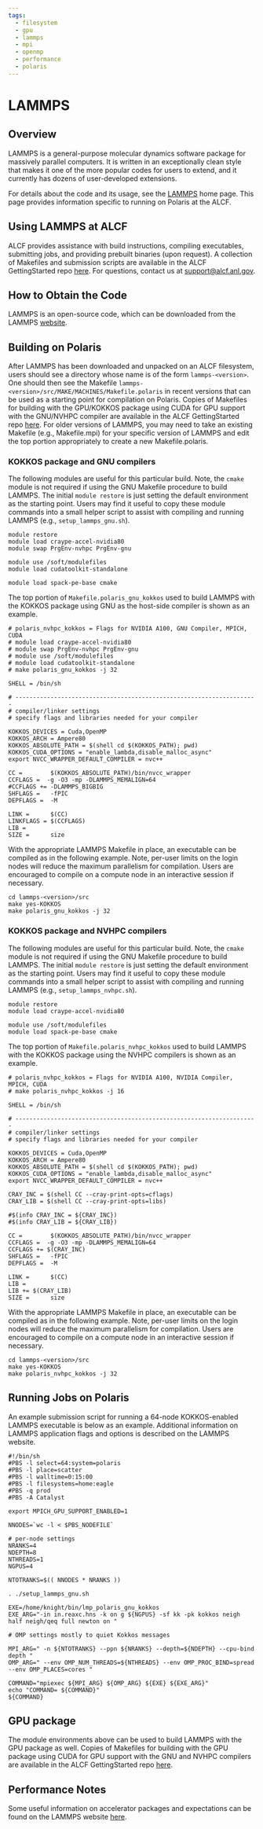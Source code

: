 ```yaml
---
tags:
  - filesystem
  - gpu
  - lammps
  - mpi
  - openmp
  - performance
  - polaris
---
```


# LAMMPS

## Overview

LAMMPS is a general-purpose molecular dynamics software package for massively parallel computers. It is written in an exceptionally clean style that makes it one of the more popular codes for users to extend, and it currently has dozens of user-developed extensions.

For details about the code and its usage, see the [LAMMPS](http://lammps.sandia.gov/) home page. This page provides information specific to running on Polaris at the ALCF.

## Using LAMMPS at ALCF

ALCF provides assistance with build instructions, compiling executables, submitting jobs, and providing prebuilt binaries (upon request). A collection of Makefiles and submission scripts are available in the ALCF GettingStarted repo [here](https://github.com/argonne-lcf/GettingStarted/tree/master/Applications/Polaris/LAMMPS). For questions, contact us at <support@alcf.anl.gov>.

## How to Obtain the Code

LAMMPS is an open-source code, which can be downloaded from the LAMMPS [website](http://lammps.sandia.gov/download.html).

## Building on Polaris 

After LAMMPS has been downloaded and unpacked on an ALCF filesystem, users should see a directory whose name is of the form `lammps-<version>`. One should then see the Makefile `lammps-<version>/src/MAKE/MACHINES/Makefile.polaris` in recent versions that can be used as a starting point for compilation on Polaris. Copies of Makefiles for building with the GPU/KOKKOS package using CUDA for GPU support with the GNU/NVHPC compiler are available in the ALCF GettingStarted repo [here](https://github.com/argonne-lcf/GettingStarted/tree/master/Applications/Polaris/LAMMPS). For older versions of LAMMPS, you may need to take an existing Makefile (e.g., Makefile.mpi) for your specific version of LAMMPS and edit the top portion appropriately to create a new Makefile.polaris.

### KOKKOS package and GNU compilers

The following modules are useful for this particular build. Note, the `cmake` module is not required if using the GNU Makefile procedure to build LAMMPS. The initial `module restore` is just setting the default environment as the starting point. Users may find it useful to copy these module commands into a small helper script to assist with compiling and running LAMMPS (e.g., `setup_lammps_gnu.sh`). 

```
module restore
module load craype-accel-nvidia80
module swap PrgEnv-nvhpc PrgEnv-gnu

module use /soft/modulefiles
module load cudatoolkit-standalone

module load spack-pe-base cmake
```

The top portion of `Makefile.polaris_gnu_kokkos` used to build LAMMPS with the KOKKOS package using GNU as the host-side compiler is shown as an example.

```
# polaris_nvhpc_kokkos = Flags for NVIDIA A100, GNU Compiler, MPICH, CUDA
# module load craype-accel-nvidia80
# module swap PrgEnv-nvhpc PrgEnv-gnu
# module use /soft/modulefiles
# module load cudatoolkit-standalone
# make polaris_gnu_kokkos -j 32

SHELL = /bin/sh

# ---------------------------------------------------------------------
# compiler/linker settings
# specify flags and libraries needed for your compiler

KOKKOS_DEVICES = Cuda,OpenMP
KOKKOS_ARCH = Ampere80
KOKKOS_ABSOLUTE_PATH = $(shell cd $(KOKKOS_PATH); pwd)
KOKKOS_CUDA_OPTIONS = "enable_lambda,disable_malloc_async"
export NVCC_WRAPPER_DEFAULT_COMPILER = nvc++

CC =        $(KOKKOS_ABSOLUTE_PATH)/bin/nvcc_wrapper
CCFLAGS =  -g -O3 -mp -DLAMMPS_MEMALIGN=64
#CCFLAGS += -DLAMMPS_BIGBIG
SHFLAGS =   -fPIC
DEPFLAGS =  -M

LINK =      $(CC)
LINKFLAGS = $(CCFLAGS)
LIB =
SIZE =      size
```

With the appropriate LAMMPS Makefile in place, an executable can be compiled as in the following example. Note, per-user limits on the login nodes will reduce the maximum parallelism for compilation. Users are encouraged to compile on a compute node in an interactive session if necessary.

```
cd lammps-<version>/src
make yes-KOKKOS
make polaris_gnu_kokkos -j 32
``` 

### KOKKOS package and NVHPC compilers

The following modules are useful for this particular build. Note, the `cmake` module is not required if using the GNU Makefile procedure to build LAMMPS. The initial `module restore` is just setting the default environment as the starting point. Users may find it useful to copy these module commands into a small helper script to assist with compiling and running LAMMPS (e.g., `setup_lammps_nvhpc.sh`). 

```
module restore
module load craype-accel-nvidia80

module use /soft/modulefiles
module load spack-pe-base cmake
```

The top portion of `Makefile.polaris_nvhpc_kokkos` used to build LAMMPS with the KOKKOS package using the NVHPC compilers is shown as an example.

```
# polaris_nvhpc_kokkos = Flags for NVIDIA A100, NVIDIA Compiler, MPICH, CUDA
# make polaris_nvhpc_kokkos -j 16

SHELL = /bin/sh

# ---------------------------------------------------------------------
# compiler/linker settings
# specify flags and libraries needed for your compiler

KOKKOS_DEVICES = Cuda,OpenMP
KOKKOS_ARCH = Ampere80
KOKKOS_ABSOLUTE_PATH = $(shell cd $(KOKKOS_PATH); pwd)
KOKKOS_CUDA_OPTIONS = "enable_lambda,disable_malloc_async"
export NVCC_WRAPPER_DEFAULT_COMPILER = nvc++

CRAY_INC = $(shell CC --cray-print-opts=cflags)
CRAY_LIB = $(shell CC --cray-print-opts=libs)

#$(info CRAY_INC = ${CRAY_INC})
#$(info CRAY_LIB = ${CRAY_LIB})

CC =        $(KOKKOS_ABSOLUTE_PATH)/bin/nvcc_wrapper
CCFLAGS =  -g -O3 -mp -DLAMMPS_MEMALIGN=64
CCFLAGS += $(CRAY_INC)
SHFLAGS =   -fPIC
DEPFLAGS =  -M

LINK =      $(CC)
LIB =
LIB += $(CRAY_LIB)
SIZE =      size
```

With the appropriate LAMMPS Makefile in place, an executable can be compiled as in the following example. Note, per-user limits on the login nodes will reduce the maximum parallelism for compilation. Users are encouraged to compile on a compute node in an interactive session if necessary.

```
cd lammps-<version>/src
make yes-KOKKOS
make polaris_nvhpc_kokkos -j 32
``` 

## Running Jobs on Polaris

An example submission script for running a 64-node KOKKOS-enabled LAMMPS executable is below as an example. Additional information on LAMMPS application flags and options is described on the LAMMPS website.

```
#!/bin/sh
#PBS -l select=64:system=polaris
#PBS -l place=scatter
#PBS -l walltime=0:15:00
#PBS -l filesystems=home:eagle
#PBS -q prod
#PBS -A Catalyst

export MPICH_GPU_SUPPORT_ENABLED=1

NNODES=`wc -l < $PBS_NODEFILE`

# per-node settings
NRANKS=4
NDEPTH=8
NTHREADS=1
NGPUS=4

NTOTRANKS=$(( NNODES * NRANKS ))

. ./setup_lammps_gnu.sh

EXE=/home/knight/bin/lmp_polaris_gnu_kokkos
EXE_ARG="-in in.reaxc.hns -k on g ${NGPUS} -sf kk -pk kokkos neigh half neigh/qeq full newton on "

# OMP settings mostly to quiet Kokkos messages

MPI_ARG=" -n ${NTOTRANKS} --ppn ${NRANKS} --depth=${NDEPTH} --cpu-bind depth "
OMP_ARG=" --env OMP_NUM_THREADS=${NTHREADS} --env OMP_PROC_BIND=spread --env OMP_PLACES=cores "

COMMAND="mpiexec ${MPI_ARG} ${OMP_ARG} ${EXE} ${EXE_ARG}"
echo "COMMAND= ${COMMAND}"
${COMMAND}
```

## GPU package

The module environments above can be used to build LAMMPS with the GPU package as well. Copies of Makefiles for building with the GPU package using CUDA for GPU support with the GNU and NVHPC compilers are available in the ALCF GettingStarted repo [here](https://github.com/argonne-lcf/GettingStarted/tree/master/Applications/Polaris/LAMMPS). 

## Performance Notes

Some useful information on accelerator packages and expectations can be found on the LAMMPS website [here](https://docs.lammps.org/Speed_packages.html).